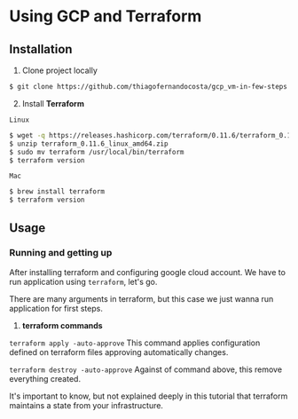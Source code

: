 # Using GCP and Terraform

## Installation
1. Clone project locally
```bash
$ git clone https://github.com/thiagofernandocosta/gcp_vm-in-few-steps && cd gcp_vm-in-few-steps
```

2. Install **Terraform**

`Linux`
```bash
$ wget -q https://releases.hashicorp.com/terraform/0.11.6/terraform_0.11.6_linux_amd64.zip
$ unzip terraform_0.11.6_linux_amd64.zip
$ sudo mv terraform /usr/local/bin/terraform
$ terraform version
```
`Mac`
```bash
$ brew install terraform
$ terraform version
```

## Usage
### Running and getting up
After installing terraform and configuring google cloud account. We have to run application using `terraform`, let's go.

There are many arguments in terraform, but this case we just wanna run application for first steps.

1. **terraform commands**

`terraform apply -auto-approve`
This command applies configuration defined on terraform files approving automatically changes.

`terraform destroy -auto-approve`
Against of command above, this remove everything created.

It's important to know, but not explained deeply in this tutorial that terraform maintains a state from your infrastructure.